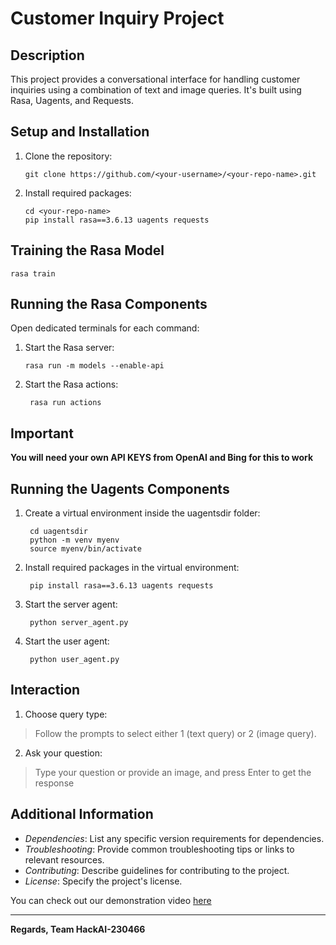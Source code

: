 # Customer Inquiry Project

## Description

This project provides a conversational interface for handling customer inquiries using a combination of text and image queries. It's built using Rasa, Uagents, and Requests.

## Setup and Installation

1. Clone the repository:

   ```git clone https://github.com/<your-username>/<your-repo-name>.git```
   
   

2. Install required packages:

       cd <your-repo-name>
       pip install rasa==3.6.13 uagents requests

     
   

## Training the Rasa Model

   

    rasa train

   

## Running the Rasa Components

Open dedicated terminals for each command:

1. Start the Rasa server:

   

       rasa run -m models --enable-api

   

2. Start the Rasa actions:

   

	    rasa run actions

## Important
**You will need your own API KEYS from OpenAI and Bing for this to work**

## Running the Uagents Components

1. Create a virtual environment inside the uagentsdir folder:

   

	    cd uagentsdir
	    python -m venv myenv
	    source myenv/bin/activate

   

2. Install required packages in the virtual environment:

   

	    pip install rasa==3.6.13 uagents requests

   

3. Start the server agent:

   

	    python server_agent.py

   

4. Start the user agent:

  

		python user_agent.py

   

## Interaction

1. Choose query type:

   

> Follow the prompts to select either 1 (text query) or 2 (image query).

2. Ask your question:

   

    

> Type your question or provide an image, and press Enter to get the
> response



## Additional Information

- *Dependencies*: List any specific version requirements for dependencies.
- *Troubleshooting*: Provide common troubleshooting tips or links to relevant resources.
- *Contributing*: Describe guidelines for contributing to the project.
- *License*: Specify the project's license.

You can check out our demonstration video [here](https://drive.google.com/file/d/110-uPnIsrKrNbXlkWBz03ceaI87WMcrv/view?usp=sharing)
<hr/>
<b>Regards, Team HackAI-230466</b>
